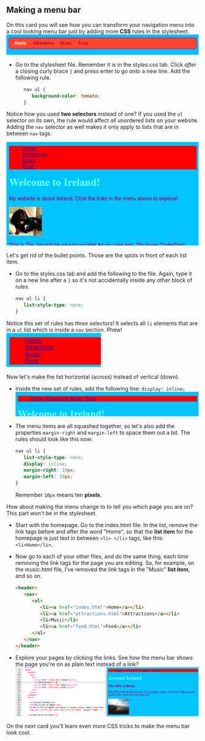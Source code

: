 ## Making a menu bar

On this card you will see how you can transform your navigation menu into a cool looking menu bar just by adding more **CSS** rules in the stylesheet.
 ![](images/egCoolMenuBar.png)

- Go to the stylesheet file. Remember it is in the styles.css tab. Click _after_ a closing curly brace `}` and press enter to go onto a new line. Add the following rule.
   ```css
      nav ul {
         background-color: tomato;
      }
   ```

Notice how you used **two selectors** instead of one? If you used the `ul` selector on its own, the rule would affect _all_ unordered lists on your website. Adding the `nav` selector as well makes it only apply to lists that are in between `nav` tags.

 ![](images/egMenuBarFirstStyle.png)

Let's get rid of the bullet points. Those are the spots in front of each list item. 

- Go to the styles.css tab and add the following to the file. Again, type it on a new line after a `}` so it's not accidentally inside any other block of rules.
   ```css
   nav ul li {
      list-style-type: none;
   }
   ```
Notice this set of rules has _three_ selectors! It selects all `li` elements that are in a `ul` list which is inside a `nav` section. Phew! ![](images/egMenuBarNoBullets.png)

Now let's make the list horizontal \(across\) instead of vertical \(down\). 
- Inside the new set of rules, add the following line: `display: inline;` ![](images/egMenuBarInline.png) 
 
- The menu items are all squashed together, so let's also add the properties `margin-right` and `margin-left` to space them out a bit. The rules should look like this now:
   ```css
   nav ul li {
      list-style-type: none;
      display: inline;
      margin-right: 10px;
      margin-left: 10px;
   }
   ```
   Remember `10px` means ten **pixels**.

How about making the menu change to to tell you which page you are on? This part won't be in the stylesheet.

- Start with the homepage. Go to the index.html file. In the list, remove the link tags before and after the word "Home", so that the **list item** for the homepage is just text in between `<li> </li>` tags, like this: `<li>Home</li>`.

- Now go to each of your other files, and do the same thing, each time removing the link tags for the page you are editing. So, for example, on the music.html file, I've removed the link tags in the "Music" **list item**, and so on.

   ```html
   <header>
      <nav>
         <ul>
            <li><a href="index.html">Home</a></li>
            <li><a href="attractions.html">Attractions</a></li>
            <li>Music</li>
            <li><a href="food.html">Food</a></li>
         </ul>
      </nav>
   </header>
   ```

- Explore your pages by clicking the links. See how the menu bar shows the page you're on as plain text instead of a link? ![](images/egMenuBarOnPage.png)

On the next card you'll learn even more CSS tricks to make the menu bar look cool.
